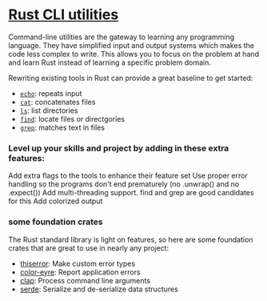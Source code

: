 # [Rust CLI utilities](https://zerotomastery.io/blog/rust-practice-projects/#Beginner-Rust-Projects)

Command-line utilities are the gateway to learning any programming language. They have simplified input and output systems which makes the code less complex to write. This allows you to focus on the problem at hand and learn Rust instead of learning a specific problem domain.

Rewriting existing tools in Rust can provide a great baseline to get started:

- [`echo`](https://www.geeksforgeeks.org/echo-command-in-linux-with-examples/): repeats input
- [`cat`](https://www.geeksforgeeks.org/cat-command-in-linux-with-examples/#basic-syntax-of-cat-command): concatenates files
- [`ls`](https://www.geeksforgeeks.org/ls-command-in-linux/): list directories
- [`find`](https://www.geeksforgeeks.org/find-command-in-linux-with-examples/): locate files or directgories
- [`grep`](https://www.geeksforgeeks.org/grep-command-in-unixlinux/): matches text in files

### Level up your skills and project by adding in these extra features:

Add extra flags to the tools to enhance their feature set
Use proper error handling so the programs don't end prematurely (no .unwrap() and no .expect())
Add multi-threading support. find and grep are good candidates for this
Add colorized output

### some foundation crates

The Rust standard library is light on features, so here are some foundation crates that are great to use in nearly any project:

- [thiserror](https://crates.io/crates/thiserror): Make custom error types
- [color-eyre](https://crates.io/crates/color-eyre): Report application errors
- [clap](https://crates.io/crates/clap): Process command line arguments
- [serde](https://crates.io/crates/serde): Serialize and de-serialize data structures
